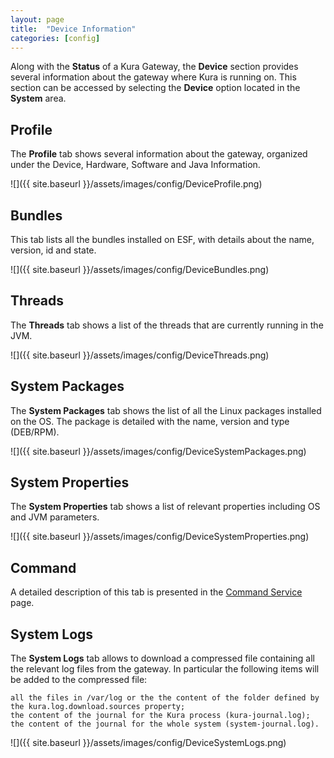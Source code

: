 ```yaml
---
layout: page
title:  "Device Information"
categories: [config]
---
```


Along with the **Status** of a Kura Gateway, the **Device** section provides several information about the  gateway where Kura is running on. This section can be accessed by selecting the **Device** option located in the **System** area. 

## Profile
The **Profile** tab shows several information about the gateway, organized under the Device, Hardware, Software and Java Information.

![]({{ site.baseurl }}/assets/images/config/DeviceProfile.png)

## Bundles
This tab lists all the bundles installed on ESF, with details about the name, version, id and state.

![]({{ site.baseurl }}/assets/images/config/DeviceBundles.png)

## Threads
The **Threads** tab shows a list of the threads that are currently running in the JVM.

![]({{ site.baseurl }}/assets/images/config/DeviceThreads.png)

## System Packages
The **System Packages** tab shows the list of all the Linux packages installed on the OS. The package is detailed with the name, version and type (DEB/RPM).

![]({{ site.baseurl }}/assets/images/config/DeviceSystemPackages.png)

## System Properties
The **System Properties** tab shows a list of relevant properties including OS and JVM parameters.

![]({{ site.baseurl }}/assets/images/config/DeviceSystemProperties.png)

## Command
A detailed description of this tab is presented in the [Command Service](../builtin/command-service.html) page.

## System Logs
The **System Logs** tab allows to download a compressed file containing all the relevant log files from the gateway. In particular the following items will be added to the compressed file:

    all the files in /var/log or the the content of the folder defined by the kura.log.download.sources property;
    the content of the journal for the Kura process (kura-journal.log);
    the content of the journal for the whole system (system-journal.log).


![]({{ site.baseurl }}/assets/images/config/DeviceSystemLogs.png)
